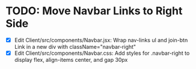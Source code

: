 # TODO: Move Navbar Links to Right Side

- [x] Edit Client/src/components/Navbar.jsx: Wrap nav-links ul and join-btn Link in a new div with className="navbar-right"
- [x] Edit Client/src/components/Navbar.css: Add styles for .navbar-right to display flex, align-items center, and gap 30px

